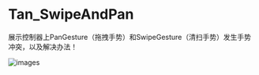 # Tan_SwipeAndPan
展示控制器上PanGesture（拖拽手势）和SwipeGesture（清扫手势）发生手势冲突，以及解决办法！ 

![images](https://github.com/xiaotanit/Tan_SwipeAndPan/blob/master/swipe_pan.gif)
